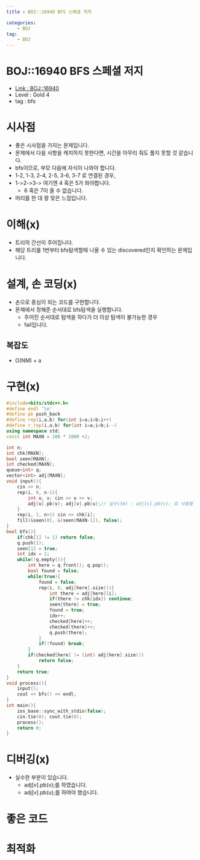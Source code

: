 ```yaml
---
title : BOJ::16940 BFS 스페셜 저지

categories:
    - BOJ
tag:
    - BOJ
---
```

# BOJ::16940 BFS 스페셜 저지
- [Link : BOJ::16940](https://www.acmicpc.net/problem/16940)
- Level : Gold 4
- tag : bfs

# 시사점
- 좋은 시사점을 가지는 문제입니다.
- 문제에서 다음 사항을 캐치하지 못한다면, 시간을 아무리 줘도 풀지 못할 것 같습니다.
- bfs이므로, 부모 다음에 자식이 나와야 합니다.
- 1-2, 1-3, 2-4, 2-5, 3-6, 3-7 로 연결된 경우,
- 1->2->3-> 여기엔 4 혹은 5가 와야합니다.
  - 6 혹은 7이 올 수 없습니다.
- 머리를 한 대 꽝 맞은 느낌입니다.

# 이해(x)
- 트리의 간선이 주어집니다.
- 해당 트리를 1번부터 bfs탐색할때 나올 수 있는 discovered인지 확인하는 문제입니다.

# 설계, 손 코딩(x)
- 손으로 중심이 되는 코드를 구현합니다.
- 문제에서 정해준 순서대로 bfs탐색을 실행합니다.
  - 주어진 순서대로 탐색을 하다가 더 이상 탐색이 불가능한 경우
  - fail입니다.

## 복잡도
- O(NM) + a 

# 구현(x)

```cpp
#include<bits/stdc++.h>
#define endl '\n'
#define pb push_back
#define rep(i,a,b) for(int i=a;i<b;i++)
#define r_rep(i,a,b) for(int i=a;i>b;i--)
using namespace std;
const int MAXN = 100 * 1000 +2;

int n;
int chk[MAXN];
bool seen[MAXN];
int checked[MAXN];
queue<int> q;
vector<int> adj[MAXN];
void input(){
    cin >> n;
    rep(i, 0, n-1){
        int u, v; cin >> u >> v;
        adj[u].pb(v); adj[v].pb(u);// 실수(3m) : adj[v].pb(v); 로 사용함
    }
    rep(i, 1, n+1) cin >> chk[i];
    fill(&seen[0], &(seen[MAXN-1]), false);
}
bool bfs(){
    if(chk[1] != 1) return false;
    q.push(1);
    seen[1] = true;
    int idx = 2;
    while(!q.empty()){
        int here = q.front(); q.pop();
        bool found = false;
        while(true){
            found = false;
            rep(i, 0, adj[here].size()){
                int there = adj[here][i];
                if(there != chk[idx]) continue;
                seen[there] = true;
                found = true;
                idx++;
                checked[here]++;
                checked[there]++;
                q.push(there);
            }
            if(!found) break;
        }
        if(checked[here] != (int) adj[here].size())
            return false;
    }
    return true;
}
void process(){
    input();
    cout << bfs() << endl;
}
int main(){
    ios_base::sync_with_stdio(false);
    cin.tie(0); cout.tie(0);
    process();
    return 0;
}
```

# 디버깅(x)
- 실수한 부분이 있습니다.
  - adj[v].pb(v);를 하였습니다.
  - adj[v].pb(u);를 하여야 했습니다.

# 좋은 코드

# 최적화
